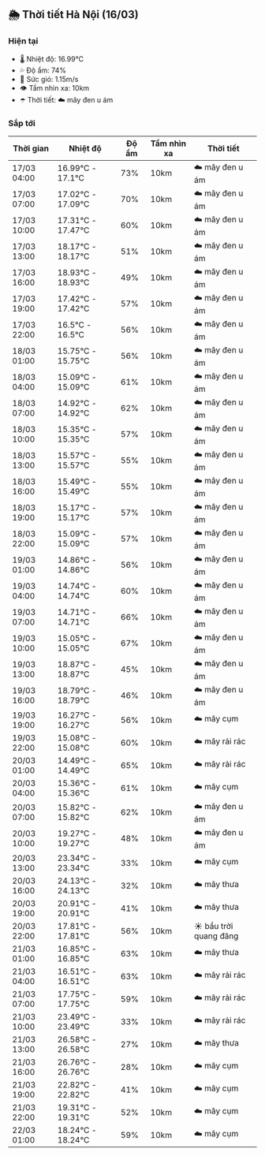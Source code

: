 ## 🌦️ Thời tiết Hà Nội (16/03)

### Hiện tại

- 🌡️ Nhiệt độ: 16.99℃
- 💦 Độ ẩm: 74%
- 💨 Sức gió: 1.15m/s
- 👁️ Tầm nhìn xa: 10km
- ☂️ Thời tiết: ☁️ mây đen u ám

### Sắp tới

| Thời gian | Nhiệt độ | Độ ẩm | Tầm nhìn xa | Thời tiết |
| --- | --- | --- | --- | --- |
| 17/03 04:00 | 16.99℃ - 17.1℃ | 73% | 10km | ☁️ mây đen u ám |
| 17/03 07:00 | 17.02℃ - 17.09℃ | 70% | 10km | ☁️ mây đen u ám |
| 17/03 10:00 | 17.31℃ - 17.47℃ | 60% | 10km | ☁️ mây đen u ám |
| 17/03 13:00 | 18.17℃ - 18.17℃ | 51% | 10km | ☁️ mây đen u ám |
| 17/03 16:00 | 18.93℃ - 18.93℃ | 49% | 10km | ☁️ mây đen u ám |
| 17/03 19:00 | 17.42℃ - 17.42℃ | 57% | 10km | ☁️ mây đen u ám |
| 17/03 22:00 | 16.5℃ - 16.5℃ | 56% | 10km | ☁️ mây đen u ám |
| 18/03 01:00 | 15.75℃ - 15.75℃ | 56% | 10km | ☁️ mây đen u ám |
| 18/03 04:00 | 15.09℃ - 15.09℃ | 61% | 10km | ☁️ mây đen u ám |
| 18/03 07:00 | 14.92℃ - 14.92℃ | 62% | 10km | ☁️ mây đen u ám |
| 18/03 10:00 | 15.35℃ - 15.35℃ | 57% | 10km | ☁️ mây đen u ám |
| 18/03 13:00 | 15.57℃ - 15.57℃ | 55% | 10km | ☁️ mây đen u ám |
| 18/03 16:00 | 15.49℃ - 15.49℃ | 55% | 10km | ☁️ mây đen u ám |
| 18/03 19:00 | 15.17℃ - 15.17℃ | 57% | 10km | ☁️ mây đen u ám |
| 18/03 22:00 | 15.09℃ - 15.09℃ | 57% | 10km | ☁️ mây đen u ám |
| 19/03 01:00 | 14.86℃ - 14.86℃ | 56% | 10km | ☁️ mây đen u ám |
| 19/03 04:00 | 14.74℃ - 14.74℃ | 60% | 10km | ☁️ mây đen u ám |
| 19/03 07:00 | 14.71℃ - 14.71℃ | 66% | 10km | ☁️ mây đen u ám |
| 19/03 10:00 | 15.05℃ - 15.05℃ | 67% | 10km | ☁️ mây đen u ám |
| 19/03 13:00 | 18.87℃ - 18.87℃ | 45% | 10km | ☁️ mây đen u ám |
| 19/03 16:00 | 18.79℃ - 18.79℃ | 46% | 10km | ☁️ mây đen u ám |
| 19/03 19:00 | 16.27℃ - 16.27℃ | 56% | 10km | ☁️ mây cụm |
| 19/03 22:00 | 15.08℃ - 15.08℃ | 60% | 10km | ☁️ mây rải rác |
| 20/03 01:00 | 14.49℃ - 14.49℃ | 65% | 10km | ☁️ mây rải rác |
| 20/03 04:00 | 15.36℃ - 15.36℃ | 61% | 10km | ☁️ mây cụm |
| 20/03 07:00 | 15.82℃ - 15.82℃ | 62% | 10km | ☁️ mây đen u ám |
| 20/03 10:00 | 19.27℃ - 19.27℃ | 48% | 10km | ☁️ mây đen u ám |
| 20/03 13:00 | 23.34℃ - 23.34℃ | 33% | 10km | ☁️ mây cụm |
| 20/03 16:00 | 24.13℃ - 24.13℃ | 32% | 10km | ☁️ mây thưa |
| 20/03 19:00 | 20.91℃ - 20.91℃ | 41% | 10km | ☁️ mây thưa |
| 20/03 22:00 | 17.81℃ - 17.81℃ | 56% | 10km | ☀️ bầu trời quang đãng |
| 21/03 01:00 | 16.85℃ - 16.85℃ | 63% | 10km | ☁️ mây thưa |
| 21/03 04:00 | 16.51℃ - 16.51℃ | 63% | 10km | ☁️ mây rải rác |
| 21/03 07:00 | 17.75℃ - 17.75℃ | 59% | 10km | ☁️ mây rải rác |
| 21/03 10:00 | 23.49℃ - 23.49℃ | 33% | 10km | ☁️ mây rải rác |
| 21/03 13:00 | 26.58℃ - 26.58℃ | 27% | 10km | ☁️ mây thưa |
| 21/03 16:00 | 26.76℃ - 26.76℃ | 28% | 10km | ☁️ mây cụm |
| 21/03 19:00 | 22.82℃ - 22.82℃ | 41% | 10km | ☁️ mây cụm |
| 21/03 22:00 | 19.31℃ - 19.31℃ | 52% | 10km | ☁️ mây cụm |
| 22/03 01:00 | 18.24℃ - 18.24℃ | 59% | 10km | ☁️ mây cụm |
